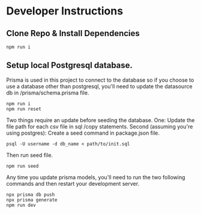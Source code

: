 # Developer Instructions

## Clone Repo & Install Dependencies
```
npm run i
```

## Setup local Postgresql database.
Prisma is used in this project to connect to the database so if you choose to use a database other than postgresql, you'll need to update the datasource db in /prisma/schema.prisma file.

```
npm run i
npm run reset
```

Two things require an update before seeding the database. One: Update the file path for each csv file in sql /copy statements. Second (assuming you're using postgres): Create a seed command in package.json file. 

```
psql -U username -d db_name < path/to/init.sql
```
Then run seed file.

```
npm run seed
```
Any time you update prisma models, you'll need to run the two following commands and then restart your development server.

```
npx prisma db push
npx prisma generate
npm run dev
```